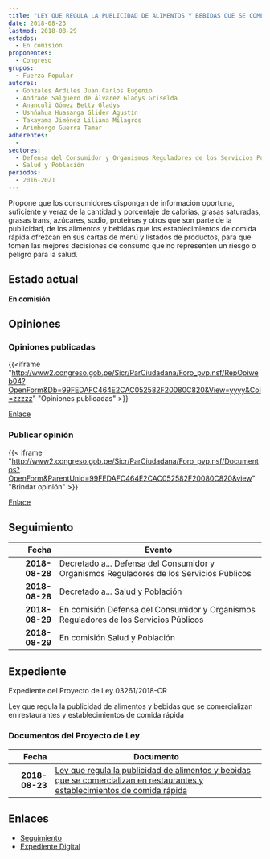 ```yaml
---
title: "LEY QUE REGULA LA PUBLICIDAD DE ALIMENTOS Y BEBIDAS QUE SE COMERCIALIZAN EN RESTAURANTES Y ESTABLECIMIENTOS DE COMIDA RÁPIDA"
date: 2018-08-23
lastmod: 2018-08-29
estados: 
  - En comisión
proponentes: 
  - Congreso
grupos: 
  - Fuerza Popular
autores: 
  - Gonzales Ardiles Juan Carlos Eugenio
  - Andrade Salguero de Álvarez Gladys Griselda
  - Ananculi Gómez Betty Gladys
  - Ushñahua Huasanga Glider Agustín
  - Takayama Jiménez Liliana Milagros
  - Arimborgo Guerra Tamar
adherentes: 
  - 
sectores: 
  - Defensa del Consumidor y Organismos Reguladores de los Servicios Públicos
  - Salud y Población
periodos: 
  - 2016-2021
---
```


Propone que los consumidores dispongan de información oportuna, suficiente y veraz de la cantidad y porcentaje de calorias, grasas saturadas, grasas trans, azúcares, sodio, proteínas y otros que son parte de la publicidad, de los alimentos y bebidas que los establecimientos de comida rápida ofrezcan en sus cartas de menú y listados de productos, para que tomen las mejores decisiones de consumo que no representen un riesgo o peligro para la salud.


## Estado actual

**En comisión**

## Opiniones

### Opiniones publicadas

{{<iframe "http://www2.congreso.gob.pe/Sicr/ParCiudadana/Foro_pvp.nsf/RepOpiweb04?OpenForm&Db=99FEDAFC464E2CAC052582F20080C820&View=yyyy&Col=zzzzz" "Opiniones publicadas" >}}

[Enlace](http://www2.congreso.gob.pe/Sicr/ParCiudadana/Foro_pvp.nsf/RepOpiweb04?OpenForm&Db=99FEDAFC464E2CAC052582F20080C820&View=yyyy&Col=zzzzz)
### Publicar opinión

{{< iframe "http://www2.congreso.gob.pe/Sicr/ParCiudadana/Foro_pvp.nsf/Documentos?OpenForm&ParentUnid=99FEDAFC464E2CAC052582F20080C820&view" "Brindar opinión" >}}

[Enlace](http://www2.congreso.gob.pe/Sicr/ParCiudadana/Foro_pvp.nsf/Documentos?OpenForm&ParentUnid=99FEDAFC464E2CAC052582F20080C820&view)

## Seguimiento

| Fecha | Evento |
|------:|--------|
| **2018-08-28** | Decretado a... Defensa del Consumidor y Organismos Reguladores de los Servicios Públicos|
| **2018-08-28** | Decretado a... Salud y Población|
| **2018-08-29** | En comisión Defensa del Consumidor y Organismos Reguladores de los Servicios Públicos|
| **2018-08-29** | En comisión Salud y Población|


## Expediente

Expediente del Proyecto de Ley 03261/2018-CR

Ley que regula la publicidad de alimentos y bebidas que se comercializan en restaurantes y establecimientos de comida rápida


### Documentos del Proyecto de Ley

| Fecha | Documento |
|------:|--------|
| **2018-08-23** | [Ley que regula la publicidad de alimentos y bebidas que se comercializan en restaurantes y establecimientos de comida rápida](http://www.leyes.congreso.gob.pe/Documentos/2016_2021/Proyectos_de_Ley_y_de_Resoluciones_Legislativas/PL0326120180823.pdf) |

## Enlaces 

- [Seguimiento](http://www2.congreso.gob.pe/Sicr/TraDocEstProc/CLProLey2016.nsf/f7fff46988ca05b1052578e100829cc7/ae91b3c37e157d5d052582f3000225d0?OpenDocument)
- [Expediente Digital](http://www2.congreso.gob.pe/Sicr/TraDocEstProc/CLProLey2016.nsf/f7fff46988ca05b1052578e100829cc7/ae91b3c37e157d5d052582f3000225d0?OpenDocument&Click=05257FB7005EB655.eb71d0cf91d8294e05256cdf006b5706/$Body/0.1C6C)
